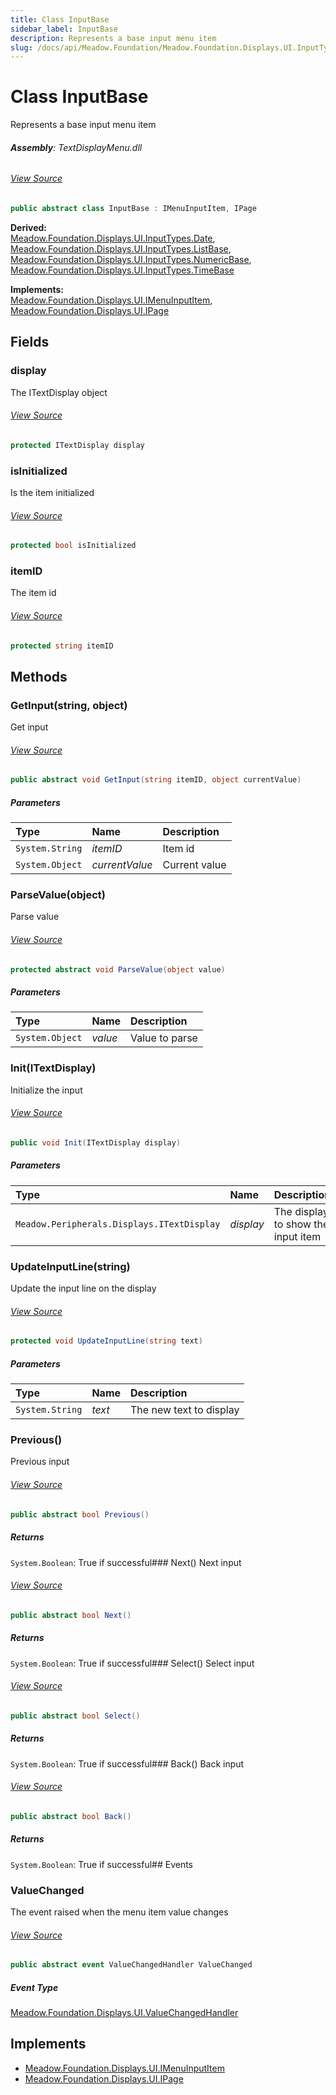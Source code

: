 ```yaml
---
title: Class InputBase
sidebar_label: InputBase
description: Represents a base input menu item
slug: /docs/api/Meadow.Foundation/Meadow.Foundation.Displays.UI.InputTypes/InputBase
---
```

# Class InputBase
Represents a base input menu item

###### **Assembly**: TextDisplayMenu.dll
###### [View Source](https://github.com/WildernessLabs/Meadow.Foundation.git/blob/develop/Source/Meadow.Foundation.Libraries_and_Frameworks/Displays.TextDisplayMenu/Driver/BaseClasses/InputBase.cs#L8)
```csharp title="Declaration"
public abstract class InputBase : IMenuInputItem, IPage
```
**Derived:**  
[Meadow.Foundation.Displays.UI.InputTypes.Date](../Meadow.Foundation.Displays.UI.InputTypes/Date), [Meadow.Foundation.Displays.UI.InputTypes.ListBase](../Meadow.Foundation.Displays.UI.InputTypes/ListBase), [Meadow.Foundation.Displays.UI.InputTypes.NumericBase](../Meadow.Foundation.Displays.UI.InputTypes/NumericBase), [Meadow.Foundation.Displays.UI.InputTypes.TimeBase](../Meadow.Foundation.Displays.UI.InputTypes/TimeBase)

**Implements:**  
[Meadow.Foundation.Displays.UI.IMenuInputItem](../Meadow.Foundation.Displays.UI/IMenuInputItem), [Meadow.Foundation.Displays.UI.IPage](../Meadow.Foundation.Displays.UI/IPage)

## Fields
### display
The ITextDisplay object
###### [View Source](https://github.com/WildernessLabs/Meadow.Foundation.git/blob/develop/Source/Meadow.Foundation.Libraries_and_Frameworks/Displays.TextDisplayMenu/Driver/BaseClasses/InputBase.cs#L13)
```csharp title="Declaration"
protected ITextDisplay display
```
### isInitialized
Is the item initialized
###### [View Source](https://github.com/WildernessLabs/Meadow.Foundation.git/blob/develop/Source/Meadow.Foundation.Libraries_and_Frameworks/Displays.TextDisplayMenu/Driver/BaseClasses/InputBase.cs#L18)
```csharp title="Declaration"
protected bool isInitialized
```
### itemID
The item id
###### [View Source](https://github.com/WildernessLabs/Meadow.Foundation.git/blob/develop/Source/Meadow.Foundation.Libraries_and_Frameworks/Displays.TextDisplayMenu/Driver/BaseClasses/InputBase.cs#L23)
```csharp title="Declaration"
protected string itemID
```
## Methods
### GetInput(string, object)
Get input
###### [View Source](https://github.com/WildernessLabs/Meadow.Foundation.git/blob/develop/Source/Meadow.Foundation.Libraries_and_Frameworks/Displays.TextDisplayMenu/Driver/BaseClasses/InputBase.cs#L35)
```csharp title="Declaration"
public abstract void GetInput(string itemID, object currentValue)
```

##### Parameters

| Type | Name | Description |
|:--- |:--- |:--- |
| `System.String` | *itemID* | Item id |
| `System.Object` | *currentValue* | Current value |

### ParseValue(object)
Parse value
###### [View Source](https://github.com/WildernessLabs/Meadow.Foundation.git/blob/develop/Source/Meadow.Foundation.Libraries_and_Frameworks/Displays.TextDisplayMenu/Driver/BaseClasses/InputBase.cs#L41)
```csharp title="Declaration"
protected abstract void ParseValue(object value)
```

##### Parameters

| Type | Name | Description |
|:--- |:--- |:--- |
| `System.Object` | *value* | Value to parse |

### Init(ITextDisplay)
Initialize the input
###### [View Source](https://github.com/WildernessLabs/Meadow.Foundation.git/blob/develop/Source/Meadow.Foundation.Libraries_and_Frameworks/Displays.TextDisplayMenu/Driver/BaseClasses/InputBase.cs#L47)
```csharp title="Declaration"
public void Init(ITextDisplay display)
```

##### Parameters

| Type | Name | Description |
|:--- |:--- |:--- |
| `Meadow.Peripherals.Displays.ITextDisplay` | *display* | The display to show the input item |

### UpdateInputLine(string)
Update the input line on the display
###### [View Source](https://github.com/WildernessLabs/Meadow.Foundation.git/blob/develop/Source/Meadow.Foundation.Libraries_and_Frameworks/Displays.TextDisplayMenu/Driver/BaseClasses/InputBase.cs#L59)
```csharp title="Declaration"
protected void UpdateInputLine(string text)
```

##### Parameters

| Type | Name | Description |
|:--- |:--- |:--- |
| `System.String` | *text* | The new text to display |

### Previous()
Previous input
###### [View Source](https://github.com/WildernessLabs/Meadow.Foundation.git/blob/develop/Source/Meadow.Foundation.Libraries_and_Frameworks/Displays.TextDisplayMenu/Driver/BaseClasses/InputBase.cs#L70)
```csharp title="Declaration"
public abstract bool Previous()
```

##### Returns

`System.Boolean`: True if successful### Next()
Next input
###### [View Source](https://github.com/WildernessLabs/Meadow.Foundation.git/blob/develop/Source/Meadow.Foundation.Libraries_and_Frameworks/Displays.TextDisplayMenu/Driver/BaseClasses/InputBase.cs#L76)
```csharp title="Declaration"
public abstract bool Next()
```

##### Returns

`System.Boolean`: True if successful### Select()
Select input
###### [View Source](https://github.com/WildernessLabs/Meadow.Foundation.git/blob/develop/Source/Meadow.Foundation.Libraries_and_Frameworks/Displays.TextDisplayMenu/Driver/BaseClasses/InputBase.cs#L82)
```csharp title="Declaration"
public abstract bool Select()
```

##### Returns

`System.Boolean`: True if successful### Back()
Back input
###### [View Source](https://github.com/WildernessLabs/Meadow.Foundation.git/blob/develop/Source/Meadow.Foundation.Libraries_and_Frameworks/Displays.TextDisplayMenu/Driver/BaseClasses/InputBase.cs#L88)
```csharp title="Declaration"
public abstract bool Back()
```

##### Returns

`System.Boolean`: True if successful## Events
### ValueChanged
The event raised when the menu item value changes
###### [View Source](https://github.com/WildernessLabs/Meadow.Foundation.git/blob/develop/Source/Meadow.Foundation.Libraries_and_Frameworks/Displays.TextDisplayMenu/Driver/BaseClasses/InputBase.cs#L28)
```csharp title="Declaration"
public abstract event ValueChangedHandler ValueChanged
```
##### Event Type
[Meadow.Foundation.Displays.UI.ValueChangedHandler](../Meadow.Foundation.Displays.UI/ValueChangedHandler)

## Implements

* [Meadow.Foundation.Displays.UI.IMenuInputItem](../Meadow.Foundation.Displays.UI/IMenuInputItem)
* [Meadow.Foundation.Displays.UI.IPage](../Meadow.Foundation.Displays.UI/IPage)
